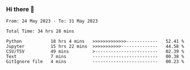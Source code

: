 ### Hi there 👋

<!--
**ututono/ututono** is a ✨ _special_ ✨ repository because its `README.md` (this file) appears on your GitHub profile.

Here are some ideas to get you started:

- 🔭 I’m currently working on ...
- 🌱 I’m currently learning ...
- 👯 I’m looking to collaborate on ...
- 🤔 I’m looking for help with ...
- 💬 Ask me about ...
- 📫 How to reach me: ...
- 😄 Pronouns: ...
- ⚡ Fun fact: ...
-->



<!--START_SECTION:waka-->

```text
From: 24 May 2023 - To: 31 May 2023

Total Time: 34 hrs 28 mins

Python           18 hrs 4 mins   >>>>>>>>>>>>>------------   52.41 %
Jupyter          15 hrs 22 mins  >>>>>>>>>>>--------------   44.58 %
CSV/TSV          49 mins         >------------------------   02.39 %
Text             7 mins          -------------------------   00.38 %
GitIgnore file   4 mins          -------------------------   00.23 %
```

<!--END_SECTION:waka-->
